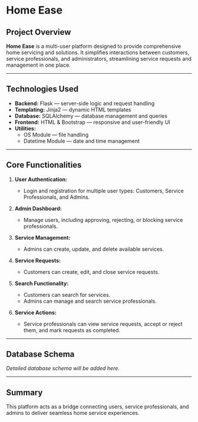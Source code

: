 # Home Ease

## Project Overview  
**Home Ease** is a multi-user platform designed to provide comprehensive home servicing and solutions. It simplifies interactions between customers, service professionals, and administrators, streamlining service requests and management in one place.

---

## Technologies Used

- **Backend:** Flask — server-side logic and request handling  
- **Templating:** Jinja2 — dynamic HTML templates  
- **Database:** SQLAlchemy — database management and queries  
- **Frontend:** HTML & Bootstrap — responsive and user-friendly UI  
- **Utilities:**  
  - OS Module — file handling  
  - Datetime Module — date and time management  

---

## Core Functionalities

1. **User Authentication:**  
   - Login and registration for multiple user types: Customers, Service Professionals, and Admins.

2. **Admin Dashboard:**  
   - Manage users, including approving, rejecting, or blocking service professionals.

3. **Service Management:**  
   - Admins can create, update, and delete available services.

4. **Service Requests:**  
   - Customers can create, edit, and close service requests.

5. **Search Functionality:**  
   - Customers can search for services.  
   - Admins can manage and search service professionals.

6. **Service Actions:**  
   - Service professionals can view service requests, accept or reject them, and mark requests as completed.

---

## Database Schema

*Detailed database schema will be added here.*

---

## Summary  
This platform acts as a bridge connecting users, service professionals, and admins to deliver seamless home service experiences.

